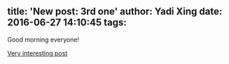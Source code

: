 title: 'New post: 3rd one'
author: Yadi Xing
date: 2016-06-27 14:10:45
tags:
---
Good morning everyone!

<a href="http://blog.lucyxing.io.s3-website-us-west-2.amazonaws.com/2016/06/24/hello-world/">Very interesting post</a>